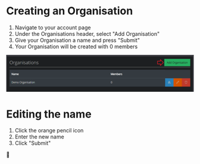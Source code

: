 # Creating an Organisation 

1. Navigate to your account page
2. Under the Organisations header, select "Add Organisation"
3. Give your Organisation a name and press "Submit"
4. Your Organisation will be created with 0 members

<img src="https://github.com/OliBlade/3Cols/blob/master/DocImages/CreatingAnOrganisation.png?raw=true" 
alt="Create Organisation Image" width="850" />

# Editing the name 

1. Click the orange pencil icon
2. Enter the new name
3. Click "Submit"

🎉





